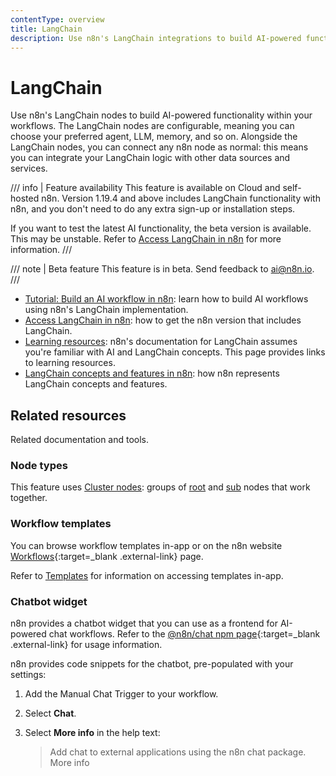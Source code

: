 ```yaml
---
contentType: overview
title: LangChain
description: Use n8n's LangChain integrations to build AI-powered functionality within your workflows. Connect your LangChain functionality to other data sources and services.
---
```


# LangChain

Use n8n's LangChain nodes to build AI-powered functionality within your workflows. The LangChain nodes are configurable, meaning you can choose your preferred agent, LLM, memory, and so on. Alongside the LangChain nodes, you can connect any n8n node as normal: this means you can integrate your LangChain logic with other data sources and services.

/// info | Feature availability
This feature is available on Cloud and self-hosted n8n. Version 1.19.4 and above includes LangChain functionality with n8n, and you don't need to do any extra sign-up or installation steps.

If you want to test the latest AI functionality, the beta version is available. This may be unstable. Refer to [Access LangChain in n8n](/langchain/access-langchain/) for more information.
///

/// note | Beta feature
This feature is in beta. Send feedback to ai@n8n.io.
///

* [Tutorial: Build an AI workflow in n8n](/langchain/langchain-tutorial/): learn how to build AI workflows using n8n's LangChain implementation.
* [Access LangChain in n8n](/langchain/access-langchain/): how to get the n8n version that includes LangChain.
* [Learning resources](/langchain/learning-resources/): n8n's documentation for LangChain assumes you're familiar with AI and LangChain concepts. This page provides links to learning resources.
* [LangChain concepts and features in n8n](/langchain/langchain-n8n/): how n8n represents LangChain concepts and features.

## Related resources

Related documentation and tools.

### Node types

This feature uses [Cluster nodes](/integrations/builtin/cluster-nodes/): groups of [root](/integrations/builtin/cluster-nodes/root-nodes/) and [sub](/integrations/builtin/cluster-nodes/sub-nodes/) nodes that work together.

### Workflow templates

You can browse workflow templates in-app or on the n8n website [Workflows](https://n8n.io/workflows/?categories=25,26){:target=_blank .external-link} page.

Refer to [Templates](/workflows/templates/) for information on accessing templates in-app.

### Chatbot widget

n8n provides a chatbot widget that you can use as a frontend for AI-powered chat workflows. Refer to the [@n8n/chat npm page](https://www.npmjs.com/package/@n8n/chat){:target=_blank .external-link} for usage information.

n8n provides code snippets for the chatbot, pre-populated with your settings:

1. Add the Manual Chat Trigger to your workflow.
1. Select **Chat**.
1. Select **More info** in the help text:

	> Add chat to external applications using the n8n chat package. More info
